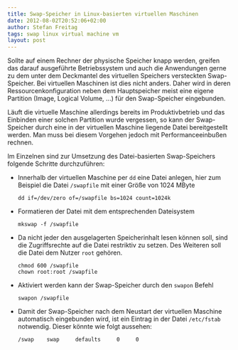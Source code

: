 ```yaml
---
title: Swap-Speicher in Linux-basierten virtuellen Maschinen
date: 2012-08-02T20:52:06+02:00
author: Stefan Freitag
tags: swap linux virtual machine vm
layout: post
---
```


Sollte auf einem Rechner der physische Speicher knapp werden, greifen das darauf ausgeführte Betriebssystem und auch die Anwendungen gerne zu dem unter dem Deckmantel des virtuellen Speichers versteckten Swap-Speicher. Bei virtuellen Maschinen ist dies nicht anders. Daher wird in deren Ressourcenkonfiguration neben dem Hauptspeicher meist eine eigene Partition (Image, Logical Volume, ...) für den Swap-Speicher eingebunden.

Läuft die virtuelle Maschine allerdings bereits im Produktivbetrieb und das Einbinden einer solchen Partition wurde vergessen, so kann der Swap-Speicher durch eine in der virtuellen Maschine liegende Datei bereitgestellt werden. Man muss bei diesem Vorgehen jedoch mit Performanceeinbußen rechnen.

Im Einzelnen sind zur Umsetzung des Datei-basierten Swap-Speichers folgende Schritte durchzuführen:

- Innerhalb der virtuellen Maschine per `dd` eine Datei anlegen, hier zum Beispiel die Datei `/swapfile` mit einer Größe von 1024 MByte

  ```shell
  dd if=/dev/zero of=/swapfile bs=1024 count=1024k
  ```

- Formatieren der Datei mit dem entsprechenden Dateisystem

  ```shell
  mkswap -f /swapfile
  ```

- Da nicht jeder den ausgelagerten Speicherinhalt lesen können soll, sind die Zugriffsrechte auf die Datei restriktiv zu setzen. Des Weiteren soll die Datei dem Nutzer `root` gehören.

  ```shell
  chmod 600 /swapfile
  chown root:root /swapfile
  ```

- Aktiviert werden kann der Swap-Speicher durch den `swapon` Befehl

  ```shell
  swapon /swapfile
  ```

- Damit der Swap-Speicher nach dem Neustart der virtuellen Maschine automatisch eingebunden wird, ist ein Eintrag in der Datei `/etc/fstab` notwendig. Dieser könnte wie folgt aussehen:

  ```shell
  /swap    swap     defaults     0     0
  ```
